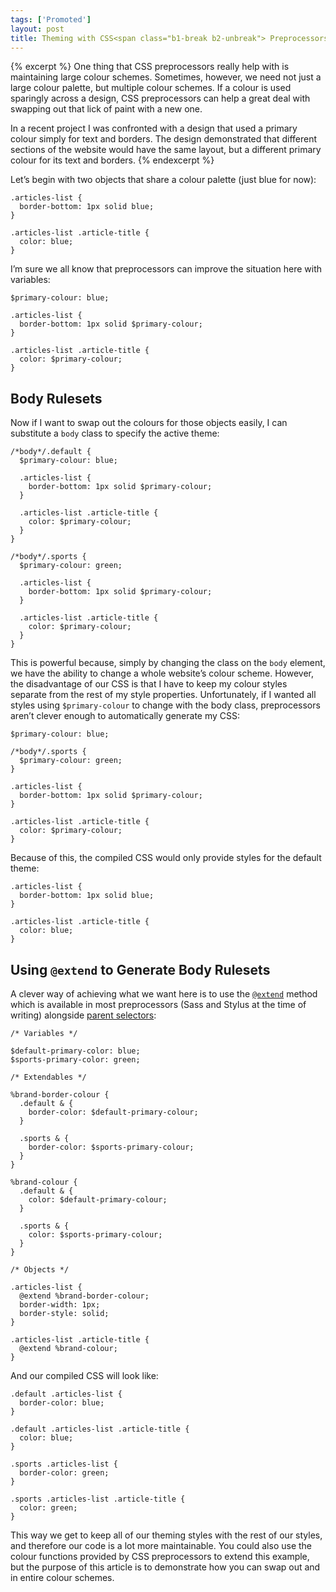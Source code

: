 ```yaml
---
tags: ['Promoted']
layout: post
title: Theming with CSS<span class="b1-break b2-unbreak"> Preprocessors</span>
---
```


{% excerpt %}
One thing that CSS preprocessors really help with is maintaining large colour schemes. Sometimes, however, we need not just a large colour palette, but multiple colour schemes. If a colour is used sparingly across a design, CSS preprocessors can help a great deal with swapping out that lick of paint with a new one.

In a recent project I was confronted with a design that used a primary colour simply for text and borders. The design demonstrated that different sections of the website would have the same layout, but a different primary colour for its text and borders.
{% endexcerpt %}

Let’s begin with two objects that share a colour palette (just blue for now):

    .articles-list {
      border-bottom: 1px solid blue;
    }

    .articles-list .article-title {
      color: blue;
    }

I’m sure we all know that preprocessors can improve the situation here with variables:

    $primary-colour: blue;

    .articles-list {
      border-bottom: 1px solid $primary-colour;
    }

    .articles-list .article-title {
      color: $primary-colour;
    }

## Body Rulesets

Now if I want to swap out the colours for those objects easily, I can substitute a `body` class to specify the active theme:

    /*body*/.default {
      $primary-colour: blue;

      .articles-list {
        border-bottom: 1px solid $primary-colour;
      }

      .articles-list .article-title {
        color: $primary-colour;
      }
    }

    /*body*/.sports {
      $primary-colour: green;

      .articles-list {
        border-bottom: 1px solid $primary-colour;
      }

      .articles-list .article-title {
        color: $primary-colour;
      }
    }

This is powerful because, simply by changing the class on the `body` element, we have the ability to change a whole website’s colour scheme. However, the disadvantage of our CSS is that I have to keep my colour styles separate from the rest of my style properties. Unfortunately, if I wanted all styles using `$primary-colour` to change with the body class, preprocessors aren’t clever enough to automatically generate my CSS:

    $primary-colour: blue;

    /*body*/.sports {
      $primary-colour: green;
    }

    .articles-list {
      border-bottom: 1px solid $primary-colour;
    }

    .articles-list .article-title {
      color: $primary-colour;
    }

Because of this, the compiled CSS would only provide styles for the default theme:

    .articles-list {
      border-bottom: 1px solid blue;
    }

    .articles-list .article-title {
      color: blue;
    }

## Using `@extend` to Generate Body Rulesets

A clever way of achieving what we want here is to use the [`@extend`](http://designshack.net/articles/css/extends-and-control-directives-two-crazy-things-sass-can-do-that-less-cant/) method which is available in most preprocessors (Sass and Stylus at the time of writing) alongside [parent selectors](http://thesassway.com/intermediate/referencing-parent-selectors-using-ampersand):

    /* Variables */

    $default-primary-color: blue;
    $sports-primary-color: green;

    /* Extendables */

    %brand-border-colour {
      .default & {
        border-color: $default-primary-colour;
      }

      .sports & {
        border-color: $sports-primary-colour;
      }
    }

    %brand-colour {
      .default & {
        color: $default-primary-colour;
      }

      .sports & {
        color: $sports-primary-colour;
      }
    }

    /* Objects */

    .articles-list {
      @extend %brand-border-colour;
      border-width: 1px;
      border-style: solid;
    }

    .articles-list .article-title {
      @extend %brand-colour;
    }

And our compiled CSS will look like:

    .default .articles-list {
      border-color: blue;
    }

    .default .articles-list .article-title {
      color: blue;
    }

    .sports .articles-list {
      border-color: green;
    }

    .sports .articles-list .article-title {
      color: green;
    }

This way we get to keep all of our theming styles with the rest of our styles, and therefore our code is a lot more maintainable. You could also use the colour functions provided by CSS preprocessors to extend this example, but the purpose of this article is to demonstrate how you can swap out and in entire colour schemes.
